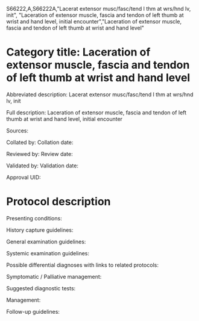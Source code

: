 S66222,A,S66222A,"Lacerat extensor musc/fasc/tend l thm at wrs/hnd lv, init", "Laceration of extensor muscle, fascia and tendon of left thumb at wrist and hand level, initial encounter","Laceration of extensor muscle, fascia and tendon of left thumb at wrist and hand level"
# Category title: Laceration of extensor muscle, fascia and tendon of left thumb at wrist and hand level

Abbreviated description: Lacerat extensor musc/fasc/tend l thm at wrs/hnd lv, init

Full description: Laceration of extensor muscle, fascia and tendon of left thumb at wrist and hand level, initial encounter

Sources:

Collated by:
Collation date:

Reviewed by:
Review date:

Validated by:
Validation date:

Approval UID:

# Protocol description

Presenting conditions:

History capture guidelines:

General examination guidelines:

Systemic examination guidelines:

Possible differential diagnoses with links to related protocols:

Symptomatic / Palliative management:

Suggested diagnostic tests:

Management:

Follow-up guidelines:
